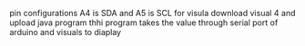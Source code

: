 pin configurations A4 is SDA and A5 is SCL
for visula download visual 4 and upload java program thhi program takes the value through serial port of arduino and visuals to diaplay 

